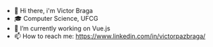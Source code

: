 

- 👋 Hi there, i'm Victor Braga  
- 🎓 Computer Science, UFCG 
- 🔭 I’m currently working on Vue.js
- 📫 How to reach me: https://www.linkedin.com/in/victorpazbraga/

 

